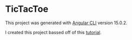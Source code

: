 # TicTacToe

This project was generated with [Angular CLI](https://github.com/angular/angular-cli) version 15.0.2.

I created this project bassed off of this [tutorial](https://fireship.io/courses/angular/start-angular-beginner-tutorial/).